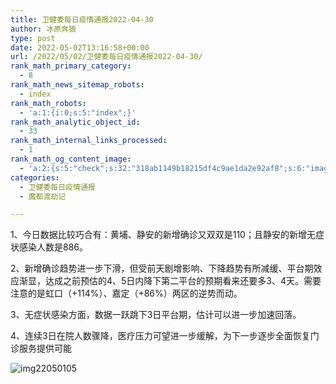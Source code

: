 ```yaml
---
title: 卫健委每日疫情通报2022-04-30
author: 冰原奔狼
type: post
date: 2022-05-02T13:16:58+00:00
url: /2022/05/02/卫健委每日疫情通报2022-04-30/
rank_math_primary_category:
  - 8
rank_math_news_sitemap_robots:
  - index
rank_math_robots:
  - 'a:1:{i:0;s:5:"index";}'
rank_math_analytic_object_id:
  - 33
rank_math_internal_links_processed:
  - 1
rank_math_og_content_image:
  - 'a:2:{s:5:"check";s:32:"318ab1149b18215df4c9ae1da2e92af8";s:6:"images";a:0:{}}'
categories:
  - 卫健委每日疫情通报
  - 魔都渡劫记

---
```

1、今日数据比较巧合有：黄埔、静安的新增确诊又双双是110；且静安的新增无症状感染人数是886。

2、新增确诊趋势进一步下滑，但受前天剧增影响、下降趋势有所减缓、平台期效应渐显，达成之前预估的4、5日内降下第二平台的预期看来还要多3、4天。需要注意的是虹口（+114%）、嘉定（+86%）两区的逆势而动。

3、无症状感染方面，数据一跃跳下3日平台期，估计可以进一步加速回落。

4、连续3日在院人数骤降，医疗压力可望进一步缓解，为下一步逐步全面恢复门诊服务提供可能

<img decoding="async" src="https://i0.wp.com/s2.loli.net/2022/05/02/tCQxMFbkq6ApZv3.jpg?w=640&#038;ssl=1" alt="img22050105" data-recalc-dims="1" />
